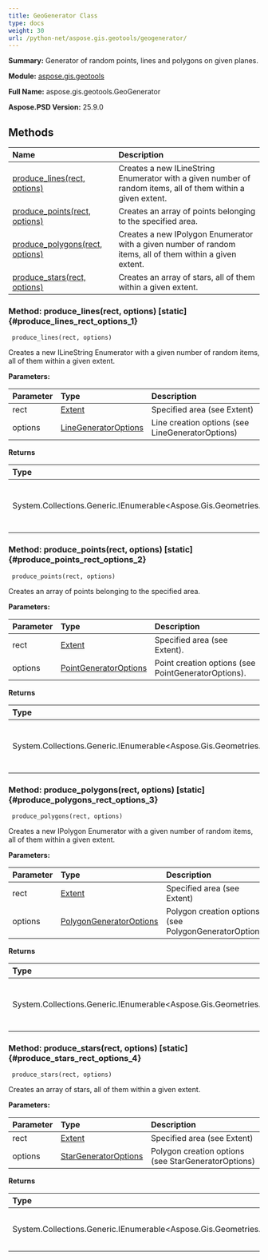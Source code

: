 ```yaml
---
title: GeoGenerator Class
type: docs
weight: 30
url: /python-net/aspose.gis.geotools/geogenerator/
---
```


**Summary:** Generator of random points, lines and polygons on given planes.

**Module:** [aspose.gis.geotools](/psd/python-net/aspose.gis.geotools/)

**Full Name:** aspose.gis.geotools.GeoGenerator

**Aspose.PSD Version:** 25.9.0

## **Methods**
| **Name** | **Description** |
| :- | :- |
| [produce_lines(rect, options)](#produce_lines_rect_options_1) | Creates a new ILineString Enumerator with a given number of random items, all of them within a given extent. |
| [produce_points(rect, options)](#produce_points_rect_options_2) | Creates an array of points belonging to the specified area. |
| [produce_polygons(rect, options)](#produce_polygons_rect_options_3) | Creates a new IPolygon Enumerator with a given number of random items, all of them within a given extent. |
| [produce_stars(rect, options)](#produce_stars_rect_options_4) | Creates an array of stars, all of them within a given extent. |


### Method: produce_lines(rect, options)  [static] {#produce_lines_rect_options_1}


```
 produce_lines(rect, options) 
```

Creates a new ILineString Enumerator with a given number of random items, all of them within a given extent.

**Parameters:**

| Parameter | Type | Description |
| :- | :- | :- |
| rect | [Extent](/psd/python-net/aspose.gis/extent) | Specified area (see <see cref="T:Aspose.Gis.Extent">Extent</see>) |
| options | [LineGeneratorOptions](/psd/python-net/aspose.gis.geotools/linegeneratoroptions) | Line creation options (see <see cref="T:Aspose.Gis.GeoTools.LineGeneratorOptions">LineGeneratorOptions</see>) |

**Returns**

| Type | Description |
| :- | :- |
| System.Collections.Generic.IEnumerable<Aspose.Gis.Geometries.ILineString> | Array of lines (see enumeration of <see cref="T:Aspose.Gis.Geometries.ILineString">ILineString</see>) |


### Method: produce_points(rect, options)  [static] {#produce_points_rect_options_2}


```
 produce_points(rect, options) 
```

Creates an array of points belonging to the specified area.

**Parameters:**

| Parameter | Type | Description |
| :- | :- | :- |
| rect | [Extent](/psd/python-net/aspose.gis/extent) | Specified area (see <see cref="T:Aspose.Gis.Extent">Extent</see>). |
| options | [PointGeneratorOptions](/psd/python-net/aspose.gis.geotools/pointgeneratoroptions) | Point creation options (see <see cref="T:Aspose.Gis.GeoTools.PointGeneratorOptions">PointGeneratorOptions</see>). |

**Returns**

| Type | Description |
| :- | :- |
| System.Collections.Generic.IEnumerable<Aspose.Gis.Geometries.IGeometry> | Array of points (see enumeration of <see cref="T:Aspose.Gis.Geometries.IGeometry">IGeometry</see>). |


### Method: produce_polygons(rect, options)  [static] {#produce_polygons_rect_options_3}


```
 produce_polygons(rect, options) 
```

Creates a new IPolygon Enumerator with a given number of random items, all of them within a given extent.

**Parameters:**

| Parameter | Type | Description |
| :- | :- | :- |
| rect | [Extent](/psd/python-net/aspose.gis/extent) | Specified area (see <see cref="T:Aspose.Gis.Extent">Extent</see>) |
| options | [PolygonGeneratorOptions](/psd/python-net/aspose.gis.geotools/polygongeneratoroptions) | Polygon creation options (see <see cref="T:Aspose.Gis.GeoTools.PolygonGeneratorOptions">PolygonGeneratorOptions</see>) |

**Returns**

| Type | Description |
| :- | :- |
| System.Collections.Generic.IEnumerable<Aspose.Gis.Geometries.IPolygon> | Array of polygons (see enumeration of <see cref="T:Aspose.Gis.Geometries.IPolygon">IPolygon</see>) |


### Method: produce_stars(rect, options)  [static] {#produce_stars_rect_options_4}


```
 produce_stars(rect, options) 
```

Creates an array of stars, all of them within a given extent.

**Parameters:**

| Parameter | Type | Description |
| :- | :- | :- |
| rect | [Extent](/psd/python-net/aspose.gis/extent) | Specified area (see <see cref="T:Aspose.Gis.Extent">Extent</see>) |
| options | [StarGeneratorOptions](/psd/python-net/aspose.gis.geotools/stargeneratoroptions) | Polygon creation options (see <see cref="T:Aspose.Gis.GeoTools.StarGeneratorOptions">StarGeneratorOptions</see>) |

**Returns**

| Type | Description |
| :- | :- |
| System.Collections.Generic.IEnumerable<Aspose.Gis.Geometries.IPolygon> | Array of stars (see enumeration of <see cref="T:Aspose.Gis.Geometries.IPolygon">IPolygon</see>) |



